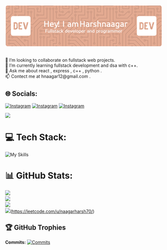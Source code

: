 ![Header](./github-header-image.png)

<br/>
👯 I’m looking to collaborate on fullstack web projects.<br>🌱 I’m currently learning fullstack development and dsa with c++.<br>💬 Ask me about react , express , c++ , python .<br>📫 Contect me at hnaagar12@gmail.com .


## 🌐 Socials:
[![Instagram](https://skillicons.dev/icons?i=instagram)](https://instagram.com/iamharsh9311)
[![Instagram](https://skillicons.dev/icons?i=linkedin)](https://linkedin.com/in/HarshNaagar)
[![Instagram](https://skillicons.dev/icons?i=leetcode)](https://leetcode.com/u/naagarharsh70/)

[![](https://visitcount.itsvg.in/api?id=HarshNaagar77&icon=2&color=0)](https://visitcount.itsvg.in)

# 💻 Tech Stack:
![My Skills](https://skillicons.dev/icons?i=java,c,cpp,css,js,html,md,py,netlify,heroku,vercel,bootstrap,express,nextjs,react,tailwind,vite,mongodb,mysql,nodejs,figma&theme=light)
# 📊 GitHub Stats:
![](https://github-readme-stats.vercel.app/api?username=HarshNaagar77&theme=rose&hide_border=false&include_all_commits=false&count_private=false)<br/>
![](https://github-readme-streak-stats.herokuapp.com/?user=HarshNaagar77&theme=rose&hide_border=false)<br/>
![](https://github-readme-stats.vercel.app/api/top-langs/?username=HarshNaagar77&theme=rose&hide_border=false&include_all_commits=false&count_private=false&layout=compact)
<br/>
![](https://leetcard.jacoblin.cool/naagarharsh70?ext=activity&theme=w)(https://leetcode.com/u/naagarharsh70/)

## 🏆 GitHub Trophies

**Commits:**
[![Commits](https://github-profile-trophy.vercel.app/?username=HarshNaagar77&theme=radical&no-frame=true&no-bg=true&margin-w=4&column=3&title=Commits)](https://github-profile-trophy.vercel.app/?username=HarshNaagar77&theme=radical&no-frame=true&no-bg=true&margin-w=4&column=3&title=Commits)


<!-- Proudly created with GPRM ( https://gprm.itsvg.in ) -->
